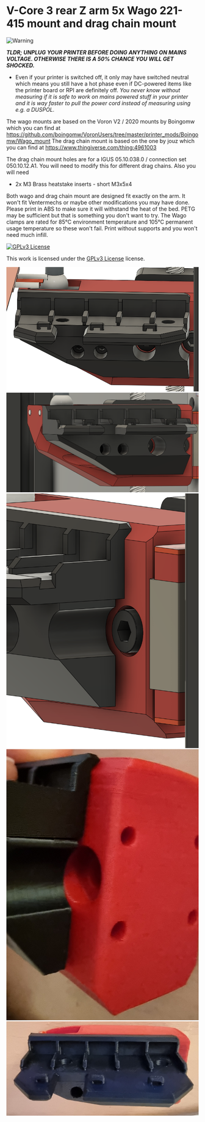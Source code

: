 # V-Core 3 rear Z arm 5x Wago 221-415 mount and drag chain mount
![Warning](https://upload.wikimedia.org/wikipedia/commons/2/24/Warning_icon.svg "Warning")

***TLDR; UNPLUG YOUR PRINTER BEFORE DOING ANYTHING ON MAINS VOLTAGE. OTHERWISE THERE IS A 50% CHANCE YOU WILL GET SHOCKED.***
* Even if your printer is switched off, it only may have switched neutral which means you still have a hot phase even if DC-powered items like the printer board or RPI are definitely off. 
*You never know without measuring if it is safe to work on mains powered stuff in your printer and it is way faster to pull the power cord instead of measuring using e.g. a DUSPOL.*

The wago mounts are based on the Voron V2 / 2020 mounts by Boingomw which you can find at https://github.com/boingomw/VoronUsers/tree/master/printer_mods/Boingomw/Wago_mount
The drag chain mount is based on the one by jouz which you can find at https://www.thingiverse.com/thing:4961003

The drag chain mount holes are for a IGUS 05.10.038.0 / connection set 050.10.12.A1.
You will need to modify this for different drag chains. Also you will need 
* 2x M3 Brass heatstake inserts - short M3x5x4

Both wago and drag chain mount are designed fit exactly on the arm. It won't fit Ventermechs or maybe other modifications you may have done.
Please print in ABS to make sure it will withstand the heat of the bed. PETG may be sufficient but that is something you don't want to try.
The Wago clamps are rated for 85°C environment temperature and 105°C permanent usage temperature so these won't fail.
Print without supports and you won't need much infill.

[![GPLv3 License][gpl-v3-shield]][gpl-v3]

This work is licensed under the
[GPLv3 License][gpl-v3] license.

[gpl-v3]: https://www.gnu.org/licenses/gpl-3.0.txt
[gpl-v3-shield]: https://img.shields.io/badge/License-GPLv3-lightgrey.svg

![CAD Front View](./images/cad_frontview.png "CAD Front View")
![CAD Side View](./images/cad_sideview.png "CAD Side View")
![CAD Side View 2](./images/cad_sideview2.png "CAD Side View 2")
![Side view](./images/sideview.jpg "Sideview")
![Front view](./images/frontview.jpg "Frontview")
